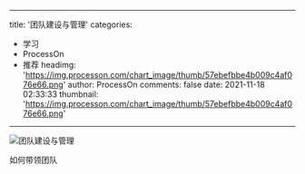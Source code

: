 
---
title: '团队建设与管理'
categories: 
 - 学习
 - ProcessOn
 - 推荐
headimg: 'https://img.processon.com/chart_image/thumb/57ebefbbe4b009c4af076e66.png'
author: ProcessOn
comments: false
date: 2021-11-18 02:33:33
thumbnail: 'https://img.processon.com/chart_image/thumb/57ebefbbe4b009c4af076e66.png'
---

<div>   
<img class="thumb" alt="团队建设与管理" src="https://img.processon.com/chart_image/thumb/57ebefbbe4b009c4af076e66.png" referrerpolicy="no-referrer">
<p>如何带领团队</p>  
</div>
            